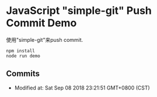 JavaScript "simple-git" Push Commit Demo
========================================

使用"simple-git"来push commit.

```
npm install
node run demo
```

Commits
-------

- Modified at: Sat Sep 08 2018 23:21:51 GMT+0800 (CST)